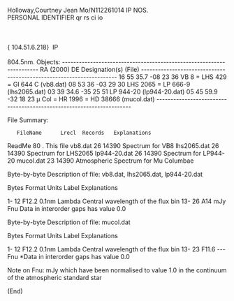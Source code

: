 


Holloway,Courtney Jean 
Mo/N112261014  IP NOS.<br>
PERSONAL IDENTIFIER qr rs ci io 
<br>
<br>
<br>
<br>
{ 104.51.6.218}&nbsp; IP<br>
<br>
 804.5nm.
Objects:
    ---------------------------------------------------------------------
       RA   (2000)   DE    Designation(s)                 (File)
    ---------------------------------------------------------------------
    16 55 35.7 -08 23 36   VB 8 = LHS 429 = Gl 644 C      (vb8.dat)
    08 53 36   -03 29 30   LHS 2065 = LP 666-9            (lhs2065.dat)
    03 39 34.6 -35 25 51   LP 944-20                      (lp944-20.dat)
    05 45 59.9 -32 18 23   µ Col = HR 1996 = HD 38666  (mucol.dat)
    ---------------------------------------------------------------------

File Summary:

       FileName      Lrecl  Records   Explanations

ReadMe            80        .   This file
vb8.dat           26    14390   Spectrum for VB8
lhs2065.dat       26    14390   Spectrum for LHS2065
lp944-20.dat      26    14390   Spectrum for LP944-20
mucol.dat         23    14390   Atmospheric Spectrum for Mu Columbae


Byte-by-byte Description of file: vb8.dat, lhs2065.dat, lp944-20.dat

   Bytes Format   Units  Label     Explanations

   1- 12  F12.2   0.1nm  Lambda    Central wavelength of the flux bin
  13- 26  A14     mJy    Fnu       Data in interorder gaps has value 0.0


Byte-by-byte Description of file: mucol.dat

   Bytes Format   Units  Label     Explanations

   1- 12  F12.2   0.1nm  Lambda    Central wavelength of the flux bin
  13- 23  F11.6   ---    Fnu      *Data in interorder gaps has value 0.0

Note on Fnu:
  mJy which have been normalised to value 1.0
  in the continuum of the atmospheric standard star

(End)
